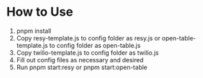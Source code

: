 # How to Use

1. pnpm install
2. Copy resy-template.js to config folder as resy.js or open-table-template.js to config folder as open-table.js
3. Copy twilio-template.js to config folder as twilio.js
4. Fill out config files as necessary and desired
5. Run pnpm start:resy or pnpm start:open-table
